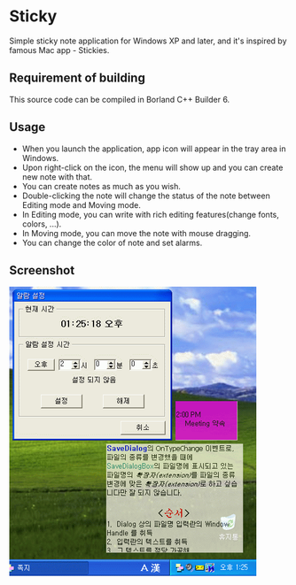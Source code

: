 # Sticky

Simple sticky note application for Windows XP and later, and it's inspired by famous Mac app - Stickies.

## Requirement of building
This source code can be compiled in Borland C++ Builder 6.

## Usage
* When you launch the application, app icon will appear in the tray area in Windows.
* Upon right-click on the icon, the menu will show up and you can create new note with that.
* You can create notes as much as you wish.
* Double-clicking the note will change the status of the note between Editing mode and Moving mode.
* In Editing mode, you can write with rich editing features(change fonts, colors, ...).
* In Moving mode, you can move the note with mouse dragging.
* You can change the color of note and set alarms.

## Screenshot
![Screenshot](sticky.png)
